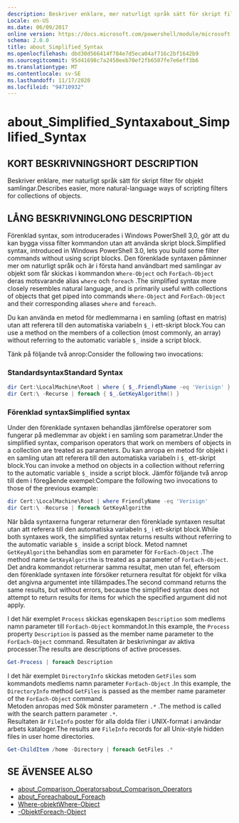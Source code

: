 ```yaml
---
description: Beskriver enklare, mer naturligt språk sätt för skript filter för objekt samlingar.
Locale: en-US
ms.date: 06/09/2017
online version: https://docs.microsoft.com/powershell/module/microsoft.powershell.core/about/about_simplified_syntax?view=powershell-7.2&WT.mc_id=ps-gethelp
schema: 2.0.0
title: about_Simplified_Syntax
ms.openlocfilehash: dbd30d566414f784e7d5eca04af716c2bf1642b9
ms.sourcegitcommit: 95d41698c7a2450eeb70ef2fb6507fe7e6eff3b6
ms.translationtype: MT
ms.contentlocale: sv-SE
ms.lasthandoff: 11/17/2020
ms.locfileid: "94710932"
---
```

# <a name="about_simplified_syntax"></a><span data-ttu-id="c4388-103">about_Simplified_Syntax</span><span class="sxs-lookup"><span data-stu-id="c4388-103">about_Simplified_Syntax</span></span>

## <a name="short-description"></a><span data-ttu-id="c4388-104">KORT BESKRIVNING</span><span class="sxs-lookup"><span data-stu-id="c4388-104">SHORT DESCRIPTION</span></span>
<span data-ttu-id="c4388-105">Beskriver enklare, mer naturligt språk sätt för skript filter för objekt samlingar.</span><span class="sxs-lookup"><span data-stu-id="c4388-105">Describes easier, more natural-language ways of scripting filters for collections of objects.</span></span>

## <a name="long-description"></a><span data-ttu-id="c4388-106">LÅNG BESKRIVNING</span><span class="sxs-lookup"><span data-stu-id="c4388-106">LONG DESCRIPTION</span></span>

<span data-ttu-id="c4388-107">Förenklad syntax, som introducerades i Windows PowerShell 3,0, gör att du kan bygga vissa filter kommandon utan att använda skript block.</span><span class="sxs-lookup"><span data-stu-id="c4388-107">Simplified syntax, introduced in Windows PowerShell 3.0, lets you build some filter commands without using script blocks.</span></span> <span data-ttu-id="c4388-108">Den förenklade syntaxen påminner mer om naturligt språk och är i första hand användbart med samlingar av objekt som får skickas i kommandon `Where-Object` och `ForEach-Object` deras motsvarande alias `where` och `foreach` .</span><span class="sxs-lookup"><span data-stu-id="c4388-108">The simplified syntax more closely resembles natural language, and is primarily useful with collections of objects that get piped into commands `Where-Object` and `ForEach-Object` and their corresponding aliases `where` and `foreach`.</span></span>

<span data-ttu-id="c4388-109">Du kan använda en metod för medlemmarna i en samling (oftast en matris) utan att referera till den automatiska variabeln `$_` i ett-skript block.</span><span class="sxs-lookup"><span data-stu-id="c4388-109">You can use a method on the members of a collection (most commonly, an array) without referring to the automatic variable `$_` inside a script block.</span></span>

<span data-ttu-id="c4388-110">Tänk på följande två anrop:</span><span class="sxs-lookup"><span data-stu-id="c4388-110">Consider the following two invocations:</span></span>

### <a name="standard-syntax"></a><span data-ttu-id="c4388-111">Standardsyntax</span><span class="sxs-lookup"><span data-stu-id="c4388-111">Standard Syntax</span></span>

```powershell
dir Cert:\LocalMachine\Root | where { $_.FriendlyName -eq 'Verisign' }
dir Cert:\ -Recurse | foreach { $_.GetKeyAlgorithm() }
```

### <a name="simplified-syntax"></a><span data-ttu-id="c4388-112">Förenklad syntax</span><span class="sxs-lookup"><span data-stu-id="c4388-112">Simplified syntax</span></span>

<span data-ttu-id="c4388-113">Under den förenklade syntaxen behandlas jämförelse operatorer som fungerar på medlemmar av objekt i en samling som parametrar.</span><span class="sxs-lookup"><span data-stu-id="c4388-113">Under the simplified syntax, comparison operators that work on members of objects in a collection are treated as parameters.</span></span> <span data-ttu-id="c4388-114">Du kan anropa en metod för objekt i en samling utan att referera till den automatiska variabeln i `$_` ett-skript block.</span><span class="sxs-lookup"><span data-stu-id="c4388-114">You can invoke a method on objects in a collection without referring to the automatic variable `$_` inside a script block.</span></span>
<span data-ttu-id="c4388-115">Jämför följande två anrop till dem i föregående exempel:</span><span class="sxs-lookup"><span data-stu-id="c4388-115">Compare the following two invocations to those of the previous example:</span></span>

```powershell
dir Cert:\LocalMachine\Root | where FriendlyName -eq 'Verisign'
dir Cert:\ -Recurse | foreach GetKeyAlgorithm
```

<span data-ttu-id="c4388-116">När båda syntaxerna fungerar returnerar den förenklade syntaxen resultat utan att referera till den automatiska variabeln `$_` i ett-skript block.</span><span class="sxs-lookup"><span data-stu-id="c4388-116">While both syntaxes work, the simplified syntax returns results without referring to the automatic variable `$_` inside a script block.</span></span>
<span data-ttu-id="c4388-117">Metod namnet `GetKeyAlgorithm` behandlas som en parameter för `ForEach-Object` .</span><span class="sxs-lookup"><span data-stu-id="c4388-117">The method name `GetKeyAlgorithm` is treated as a parameter of `ForEach-Object`.</span></span>
<span data-ttu-id="c4388-118">Det andra kommandot returnerar samma resultat, men utan fel, eftersom den förenklade syntaxen inte försöker returnera resultat för objekt för vilka det angivna argumentet inte tillämpades.</span><span class="sxs-lookup"><span data-stu-id="c4388-118">The second command returns the same results, but without errors, because the simplified syntax does not attempt to return results for items for which the specified argument did not apply.</span></span>

<span data-ttu-id="c4388-119">I det här exemplet `Process` skickas egenskapen `Description` som medlems namn parameter till `ForEach-Object` kommandot.</span><span class="sxs-lookup"><span data-stu-id="c4388-119">In this example, the `Process` property `Description` is passed as the member name parameter to the `ForEach-Object` command.</span></span> <span data-ttu-id="c4388-120">Resultaten är beskrivningar av aktiva processer.</span><span class="sxs-lookup"><span data-stu-id="c4388-120">The results are descriptions of active processes.</span></span>

```powershell
Get-Process | foreach Description
```

<span data-ttu-id="c4388-121">I det här exemplet `DirectoryInfo` skickas metoden `GetFiles` som kommandots medlems namn parameter `ForEach-Object` .</span><span class="sxs-lookup"><span data-stu-id="c4388-121">In this example, the `DirectoryInfo` method `GetFiles` is passed as the member name parameter of the `ForEach-Object` command.</span></span>  
<span data-ttu-id="c4388-122">Metoden anropas med Sök mönster parametern `.*` .</span><span class="sxs-lookup"><span data-stu-id="c4388-122">The method is called with the search pattern parameter `.*`.</span></span>  
<span data-ttu-id="c4388-123">Resultaten är `FileInfo` poster för alla dolda filer i UNIX-format i användar arbets kataloger.</span><span class="sxs-lookup"><span data-stu-id="c4388-123">The results are `FileInfo` records for all Unix-style hidden files in user home directories.</span></span> 

```powershell
Get-ChildItem /home -Directory | foreach GetFiles .*
```

## <a name="see-also"></a><span data-ttu-id="c4388-124">SE ÄVEN</span><span class="sxs-lookup"><span data-stu-id="c4388-124">SEE ALSO</span></span>

- [<span data-ttu-id="c4388-125">about_Comparison_Operators</span><span class="sxs-lookup"><span data-stu-id="c4388-125">about_Comparison_Operators</span></span>](about_Comparison_Operators.md)
- [<span data-ttu-id="c4388-126">about_Foreach</span><span class="sxs-lookup"><span data-stu-id="c4388-126">about_Foreach</span></span>](about_Foreach.md)
- [<span data-ttu-id="c4388-127">Where-objekt</span><span class="sxs-lookup"><span data-stu-id="c4388-127">Where-Object</span></span>](xref:Microsoft.PowerShell.Core.Where-Object)
- [<span data-ttu-id="c4388-128">-Objekt</span><span class="sxs-lookup"><span data-stu-id="c4388-128">Foreach-Object</span></span>](xref:Microsoft.PowerShell.Core.ForEach-Object)


